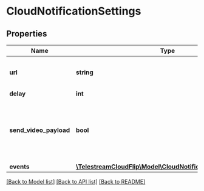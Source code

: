 # CloudNotificationSettings

## Properties
Name | Type | Description | Notes
------------ | ------------- | ------------- | -------------
**url** | **string** | Notifications will be sent to this endpoint. | 
**delay** | **int** |  | 
**send_video_payload** | **bool** | Determines whether a video payload will be included in notification messages. | 
**events** | [**\TelestreamCloudFlip\Model\CloudNotificationSettingsEvents**](CloudNotificationSettingsEvents.md) |  | 

[[Back to Model list]](../README.md#documentation-for-models) [[Back to API list]](../README.md#documentation-for-api-endpoints) [[Back to README]](../README.md)


